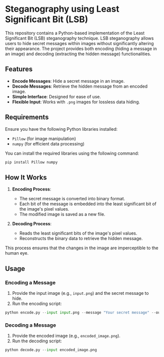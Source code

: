 
# Steganography using Least Significant Bit (LSB)

This repository contains a Python-based implementation of the Least Significant Bit (LSB) steganography technique. LSB steganography allows users to hide secret messages within images without significantly altering their appearance. The project provides both encoding (hiding a message in an image) and decoding (extracting the hidden message) functionalities.

## Features

- **Encode Messages**: Hide a secret message in an image.
- **Decode Messages**: Retrieve the hidden message from an encoded image.
- **Simple Interface**: Designed for ease of use.
- **Flexible Input**: Works with `.png` images for lossless data hiding.

## Requirements

Ensure you have the following Python libraries installed:
- `Pillow` (for image manipulation)
- `numpy` (for efficient data processing)

You can install the required libraries using the following command:

```bash
pip install Pillow numpy
```

## How It Works

1. **Encoding Process**:
   - The secret message is converted into binary format.
   - Each bit of the message is embedded into the least significant bit of the image's pixel values.
   - The modified image is saved as a new file.

2. **Decoding Process**:
   - Reads the least significant bits of the image's pixel values.
   - Reconstructs the binary data to retrieve the hidden message.

This process ensures that the changes in the image are imperceptible to the human eye.

## Usage

### Encoding a Message

1. Provide the input image (e.g., `input.png`) and the secret message to hide.
2. Run the encoding script:

```python
python encode.py --input input.png --message "Your secret message" --output encoded_image.png
```

### Decoding a Message

1. Provide the encoded image (e.g., `encoded_image.png`).
2. Run the decoding script:

```python
python decode.py --input encoded_image.png
```


